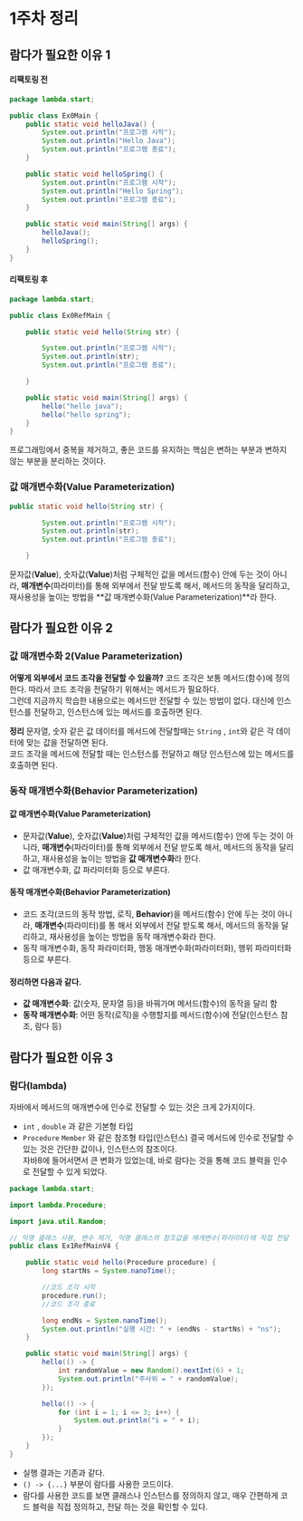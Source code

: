 # 1주차 정리
## 람다가 필요한 이유 1
#### 리팩토링 전
```Java
package lambda.start;

public class Ex0Main {
    public static void helloJava() {
        System.out.println("프로그램 시작");
        System.out.println("Hello Java");
        System.out.println("프로그램 종료");
    }

    public static void helloSpring() {
        System.out.println("프로그램 시작");
        System.out.println("Hello Spring");
        System.out.println("프로그램 종료");
    }

    public static void main(String[] args) {
        helloJava();
        helloSpring();
    }
}

```

#### 리팩토링 후
```Java
package lambda.start;

public class Ex0RefMain {

    public static void hello(String str) {

        System.out.println("프로그램 시작");
        System.out.println(str);
        System.out.println("프로그램 종료");

    }

    public static void main(String[] args) {
        hello("hello java");
        hello("hello spring");
    }
}
```

프로그래밍에서 중복을 제거하고, 좋은 코드를 유지하는 핵심은 변하는 부분과 변하지 않는 부분을 분리하는 것이다.

### 값 매개변수화(Value Parameterization)
```java
public static void hello(String str) {

        System.out.println("프로그램 시작");
        System.out.println(str);
        System.out.println("프로그램 종료");

    }
```
문자값(**Value**), 숫자값(**Value**)처럼 구체적인 값을 메서드(함수) 안에 두는 것이 아니라, **매개변수**(파라미터)를 통해 외부에서 전달 받도록 해서, 메서드의 동작을 달리하고, 재사용성을 높이는 방법을 **값 매개변수화(Value Parameterization)**라 한다.

## 람다가 필요한 이유 2
### 값 매개변수화 2(Value Parameterization)

**어떻게 외부에서 코드 조각을 전달할 수 있을까?**
코드 조각은 보통 메서드(함수)에 정의한다. 따라서 코드 조각을 전달하기 위해서는 메서드가 필요하다.   
그런데 지금까지 학습한 내용으로는 메서드만 전달할 수 있는 방법이 없다. 대신에 인스턴스를 전달하고, 인스턴스에 있는 메서드를 호출하면 된다.

**정리**
문자열, 숫자 같은 값 데이터를 메서드에 전달할때는 `String` , `int`와 같은 각 데이터에 맞는 값을 전달하면 된다.   
코드 조각을 메서드에 전달할 때는 인스턴스를 전달하고 해당 인스턴스에 있는 메서드를 호출하면 된다.   

### 동작 매개변수화(Behavior Parameterization)
#### **값 매개변수화(Value Parameterization)**
- 문자값(**Value**), 숫자값(**Value**)처럼 구체적인 값을 메서드(함수) 안에 두는 것이 아니라, **매개변수**(파라미터)를 통해 외부에서 전달 받도록 해서, 메서드의 동작을 달리하고, 재사용성을 높이는 방법을 **값 매개변수화**라 한다.   
- 값 매개변수화, 값 파라미터화 등으로 부른다.
     
#### **동작 매개변수화(Behavior Parameterization)**
- 코드 조각(코드의 동작 방법, 로직, **Behavior**)을 메서드(함수) 안에 두는 것이 아니라, **매개변수**(파라미터)를 통 해서 외부에서 전달 받도록 해서, 메서드의 동작을 달리하고, 재사용성을 높이는 방법을 동작 매개변수화라 한다.   
- 동작 매개변수화, 동작 파라미터화, 행동 매개변수화(파라미터화), 행위 파라미터화 등으로 부른다.

#### **정리하면 다음과 같다.**
- **값 매개변수화**: 값(숫자, 문자열 등)을 바꿔가며 메서드(함수)의 동작을 달리 함
- **동작 매개변수화**: 어떤 동작(로직)을 수행할지를 메서드(함수)에 전달(인스턴스 참조, 람다 등)

## 람다가 필요한 이유 3
### 람다(lambda)
자바에서 메서드의 매개변수에 인수로 전달할 수 있는 것은 크게 2가지이다.
- `int` , `double` 과 같은 기본형 타입
- `Procedure` `Member` 와 같은 참조형 타입(인스턴스)
결국 메서드에 인수로 전달할 수 있는 것은 간단한 값이나, 인스턴스의 참조이다.   
자바8에 들어서면서 큰 변화가 있었는데, 바로 람다는 것을 통해 코드 블럭을 인수로 전달할 수 있게 되었다.

```java
package lambda.start;

import lambda.Procedure;

import java.util.Random;

// 익명 클래스 사용, 변수 제거, 익명 클래스의 참조값을 매개변수(파라미터)에 직접 전달
public class Ex1RefMainV4 {

    public static void hello(Procedure procedure) {
        long startNs = System.nanoTime();

        //코드 조각 시작
        procedure.run();
        //코드 조각 종료

        long endNs = System.nanoTime();
        System.out.println("실행 시간: " + (endNs - startNs) + "ns");
    }

    public static void main(String[] args) {
        hello(() -> {
            int randomValue = new Random().nextInt(6) + 1;
            System.out.println("주사위 = " + randomValue);
        });

        hello(() -> {
            for (int i = 1; i <= 3; i++) {
                System.out.println("i = " + i);
            }
        });
    }
}
```
- 실행 결과는 기존과 같다.
- `() -> {...}` 부분이 람다를 사용한 코드이다.
- 람다를 사용한 코드를 보면 클래스나 인스턴스를 정의하지 않고, 매우 간편하게 코드 블럭을 직접 정의하고, 전달 하는 것을 확인할 수 있다.